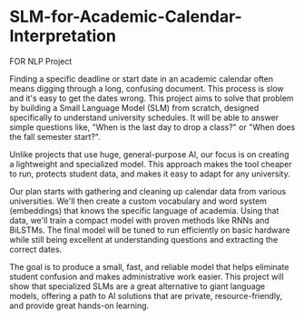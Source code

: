 # SLM-for-Academic-Calendar-Interpretation
FOR NLP Project

Finding a specific deadline or start date in an academic calendar often means digging through a long, confusing document. This process is slow and it's easy to get the dates wrong. This project aims to solve that problem by building a Small Language Model (SLM) from scratch, designed specifically to understand university schedules. It will be able to answer simple questions like, "When is the last day to drop a class?" or "When does the fall semester start?".

Unlike projects that use huge, general-purpose AI, our focus is on creating a lightweight and specialized model. This approach makes the tool cheaper to run, protects student data, and makes it easy to adapt for any university.

Our plan starts with gathering and cleaning up calendar data from various universities. We'll then create a custom vocabulary and word system (embeddings) that knows the specific language of academia. Using that data, we'll train a compact model with proven methods like RNNs and BiLSTMs. The final model will be tuned to run efficiently on basic hardware while still being excellent at understanding questions and extracting the correct dates.

The goal is to produce a small, fast, and reliable model that helps eliminate student confusion and makes administrative work easier. This project will show that specialized SLMs are a great alternative to giant language models, offering a path to AI solutions that are private, resource-friendly, and provide great hands-on learning.
